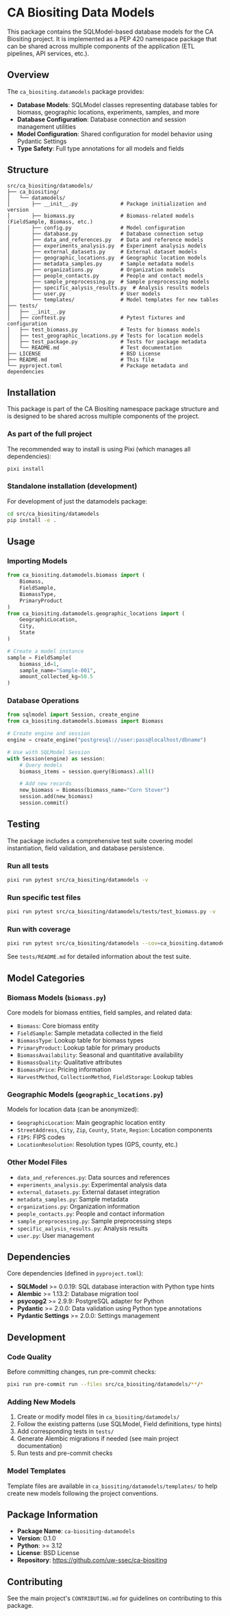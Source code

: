 # CA Biositing Data Models

This package contains the SQLModel-based database models for the CA Biositing
project. It is implemented as a PEP 420 namespace package that can be shared
across multiple components of the application (ETL pipelines, API services,
etc.).

## Overview

The `ca_biositing.datamodels` package provides:

- **Database Models**: SQLModel classes representing database tables for
  biomass, geographic locations, experiments, samples, and more
- **Database Configuration**: Database connection and session management
  utilities
- **Model Configuration**: Shared configuration for model behavior using
  Pydantic Settings
- **Type Safety**: Full type annotations for all models and fields

## Structure

```text
src/ca_biositing/datamodels/
├── ca_biositing/
│   └── datamodels/
│       ├── __init__.py              # Package initialization and version
│       ├── biomass.py               # Biomass-related models (FieldSample, Biomass, etc.)
│       ├── config.py                # Model configuration
│       ├── database.py              # Database connection setup
│       ├── data_and_references.py   # Data and reference models
│       ├── experiments_analysis.py  # Experiment analysis models
│       ├── external_datasets.py     # External dataset models
│       ├── geographic_locations.py  # Geographic location models
│       ├── metadata_samples.py      # Sample metadata models
│       ├── organizations.py         # Organization models
│       ├── people_contacts.py       # People and contact models
│       ├── sample_preprocessing.py  # Sample preprocessing models
│       ├── specific_aalysis_results.py  # Analysis results models
│       ├── user.py                  # User models
│       └── templates/               # Model templates for new tables
├── tests/
│   ├── __init__.py
│   ├── conftest.py                  # Pytest fixtures and configuration
│   ├── test_biomass.py              # Tests for biomass models
│   ├── test_geographic_locations.py # Tests for location models
│   ├── test_package.py              # Tests for package metadata
│   └── README.md                    # Test documentation
├── LICENSE                          # BSD License
├── README.md                        # This file
└── pyproject.toml                   # Package metadata and dependencies
```

## Installation

This package is part of the CA Biositing namespace package structure and is
designed to be shared across multiple components of the project.

### As part of the full project

The recommended way to install is using Pixi (which manages all dependencies):

```bash
pixi install
```

### Standalone installation (development)

For development of just the datamodels package:

```bash
cd src/ca_biositing/datamodels
pip install -e .
```

## Usage

### Importing Models

```python
from ca_biositing.datamodels.biomass import (
    Biomass,
    FieldSample,
    BiomassType,
    PrimaryProduct
)
from ca_biositing.datamodels.geographic_locations import (
    GeographicLocation,
    City,
    State
)

# Create a model instance
sample = FieldSample(
    biomass_id=1,
    sample_name="Sample-001",
    amount_collected_kg=50.5
)
```

### Database Operations

```python
from sqlmodel import Session, create_engine
from ca_biositing.datamodels.biomass import Biomass

# Create engine and session
engine = create_engine("postgresql://user:pass@localhost/dbname")

# Use with SQLModel Session
with Session(engine) as session:
    # Query models
    biomass_items = session.query(Biomass).all()

    # Add new records
    new_biomass = Biomass(biomass_name="Corn Stover")
    session.add(new_biomass)
    session.commit()
```

## Testing

The package includes a comprehensive test suite covering model instantiation,
field validation, and database persistence.

### Run all tests

```bash
pixi run pytest src/ca_biositing/datamodels -v
```

### Run specific test files

```bash
pixi run pytest src/ca_biositing/datamodels/tests/test_biomass.py -v
```

### Run with coverage

```bash
pixi run pytest src/ca_biositing/datamodels --cov=ca_biositing.datamodels --cov-report=html
```

See `tests/README.md` for detailed information about the test suite.

## Model Categories

### Biomass Models (`biomass.py`)

Core models for biomass entities, field samples, and related data:

- `Biomass`: Core biomass entity
- `FieldSample`: Sample metadata collected in the field
- `BiomassType`: Lookup table for biomass types
- `PrimaryProduct`: Lookup table for primary products
- `BiomassAvailability`: Seasonal and quantitative availability
- `BiomassQuality`: Qualitative attributes
- `BiomassPrice`: Pricing information
- `HarvestMethod`, `CollectionMethod`, `FieldStorage`: Lookup tables

### Geographic Models (`geographic_locations.py`)

Models for location data (can be anonymized):

- `GeographicLocation`: Main geographic location entity
- `StreetAddress`, `City`, `Zip`, `County`, `State`, `Region`: Location
  components
- `FIPS`: FIPS codes
- `LocationResolution`: Resolution types (GPS, county, etc.)

### Other Model Files

- `data_and_references.py`: Data sources and references
- `experiments_analysis.py`: Experimental analysis data
- `external_datasets.py`: External dataset integration
- `metadata_samples.py`: Sample metadata
- `organizations.py`: Organization information
- `people_contacts.py`: People and contact information
- `sample_preprocessing.py`: Sample preprocessing steps
- `specific_aalysis_results.py`: Analysis results
- `user.py`: User management

## Dependencies

Core dependencies (defined in `pyproject.toml`):

- **SQLModel** >= 0.0.19: SQL database interaction with Python type hints
- **Alembic** >= 1.13.2: Database migration tool
- **psycopg2** >= 2.9.9: PostgreSQL adapter for Python
- **Pydantic** >= 2.0.0: Data validation using Python type annotations
- **Pydantic Settings** >= 2.0.0: Settings management

## Development

### Code Quality

Before committing changes, run pre-commit checks:

```bash
pixi run pre-commit run --files src/ca_biositing/datamodels/**/*
```

### Adding New Models

1. Create or modify model files in `ca_biositing/datamodels/`
2. Follow the existing patterns (use SQLModel, Field definitions, type hints)
3. Add corresponding tests in `tests/`
4. Generate Alembic migrations if needed (see main project documentation)
5. Run tests and pre-commit checks

### Model Templates

Template files are available in `ca_biositing/datamodels/templates/` to help
create new models following the project conventions.

## Package Information

- **Package Name**: `ca-biositing-datamodels`
- **Version**: 0.1.0
- **Python**: >= 3.12
- **License**: BSD License
- **Repository**: <https://github.com/uw-ssec/ca-biositing>

## Contributing

See the main project's `CONTRIBUTING.md` for guidelines on contributing to this
package.

